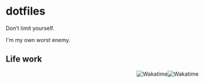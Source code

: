 # dotfiles

Don’t limit yourself.

I'm my own worst enemy.

## Life work

<p align="center">
  <img style="float: right;" src="https://wakatime.com/share/@zchee/27824395-0b0f-469f-abc3-42e6946297d2.svg" alt="Wakatime"/>
</p>

<p align="center">
  <img style="float: right;"  src="https://wakatime.com/share/@zchee/f28fc4bf-dd72-4b57-bc03-8b3494059c33.svg" alt="Wakatime"/>
</p>
